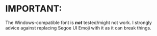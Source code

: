 # IMPORTANT:
The Windows-compatible font is ***not*** tested/might not work. I strongly advice against replacing Segoe UI Emoji with it as it can break things.

<!-- <version>14.0</version> -->
